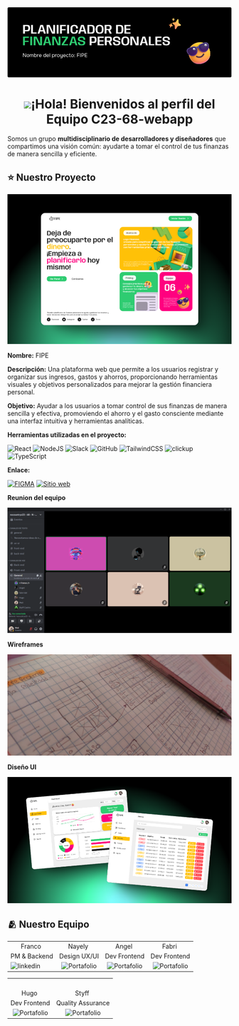 
<div align="center">
<img src="https://github.com/No-Country-simulation/c23-68-webapp/blob/main/img/portadafipe.png" alt="equipoportada" />
</div>


<h1 align="center"><img src="https://tenor.com/bU2WX.gif" width="30" />¡Hola! Bienvenidos al perfil del Equipo C23-68-webapp  </h1>

Somos un grupo **multidisciplinario de desarrolladores y diseñadores** que compartimos una visión común: ayudarte a tomar el control de tus finanzas de manera sencilla y eficiente.


## ⭐ Nuestro Proyecto

<div align="center">
<img src="https://github.com/No-Country-simulation/c23-68-webapp/blob/main/img/414shots_so.png" alt="portada" />
</div>

**Nombre:** FIPE

**Descripción:** Una plataforma web que permite a los usuarios registrar y organizar sus ingresos, gastos y ahorros, proporcionando herramientas visuales y objetivos personalizados para mejorar la gestión financiera personal.

**Objetivo:** Ayudar a los usuarios a tomar control de sus finanzas de manera sencilla y efectiva, promoviendo el ahorro y el gasto consciente mediante una interfaz intuitiva y herramientas analíticas.

**Herramientas utilizadas en el proyecto:**

![React](https://img.shields.io/badge/react-%2320232a.svg?style=for-the-badge&logo=react&logoColor=%2361DAFB) 
![NodeJS](https://img.shields.io/badge/node.js-6DA55F?style=for-the-badge&logo=node.js&logoColor=white) 
![Slack](https://img.shields.io/badge/Slack-611F69?style=for-the-badge&logo=slack&logoColor=white)
![GitHub](https://img.shields.io/badge/GitHub-181717?style=for-the-badge&logo=github&logoColor=white)
![TailwindCSS](https://img.shields.io/badge/tailwindcss-%2338B2AC.svg?style=for-the-badge&logo=tailwind-css&logoColor=white)
![clickup](https://img.shields.io/badge/clickup-001E36?style=for-the-badge&logo=adobe&logoColor=#31A8FF)
![TypeScript](https://img.shields.io/badge/typescript-%23007ACC.svg?style=for-the-badge&logo=typescript&logoColor=white)

**Enlace:**

[![FIGMA](https://img.shields.io/badge/figma-9C55F7?style=for-the-badge&logo=figma&logoColor=white)](<https://www.figma.com/design/Ak3qOJMMIRUmoNAu4wYKeI/Planificador-de-finanzas-personales-C23-68?node-id=5-5&t=yjZJEmQelmy3a0LP-1>)
[![Sitio web](https://img.shields.io/website?url=https%3A%2F%2Ffipe.cl&style=for-the-badge)](<https://c23-68-webapp-production.up.railway.app>)

**Reunion del equipo**

<div align="center">
<img src="https://github.com/No-Country-simulation/c23-68-webapp/blob/main/img/captura%20de%20discord.png" alt="Captura" />
</div>

**Wireframes**

<div align="center">
<img src="https://github.com/No-Country-simulation/c23-68-webapp/blob/main/img/wireframe.jpeg" alt="wireframe" />
</div>

**Diseño UI**

<div align="center">
<img src="https://github.com/No-Country-simulation/c23-68-webapp/blob/main/img/63shots_so.png" alt="DiseñoUI" />
</div>



## 🫂 Nuestro Equipo

<table align="center">
  
  <tr>
    <td align="center">Franco <img src="" width="16" /></td>
    <td align="center">Nayely <img src="" width="16" /></td>
    <td align="center">Angel <img src="" width="16" /></td>
    <td align="center">Fabri <img src="" width="16" /></td>
  </tr>
  <tr>
    <td align="center">PM & Backend</td>
    <td align="center">Design UX/UI</td>
    <td align="center"> Dev Frontend</td>
    <td align="center">Dev Frontend</td>
  </tr>
  <tr>
    <td <a href="https://www.linkedin.com/in/francoespinoza/">
    	<img src="https://img.shields.io/badge/%E2%9C%A8-Linkedin%20-0a0a0a.svg?style=flat&colorA=0a0a0a" alt="linkedin" />
    </a></td>
    <td align="center"><img alt="Portafolio" src=""></td>
    <td align="center"><img alt="Portafolio" src=""></td>
    <td align="center"><img alt="Portafolio" src=""></td>
  </tr>

</table>

<table align="center">
  <tr>
    <td align="center">
      <a href="">
         <img src="" width="140" />
       </a>
    </td>
    <td align="center">
      <a href="">
         <img src="" width="140" />
       </a>
    </td>
    
  </tr>
  <tr>
    <td align="center">Hugo <img src="" width="16" /></td>
    <td align="center">Styff <img src="" width="16" /></td>
  </tr>
  <tr>
    <td align="center">Dev Frontend</td>
    <td align="center">Quality Assurance</td>
  </tr>
  <tr>
    <td align="center"><img alt="Portafolio" src=""></td>
    <td align="center"><img alt="Portafolio" src=""></td>
  </tr>
  
</table>

